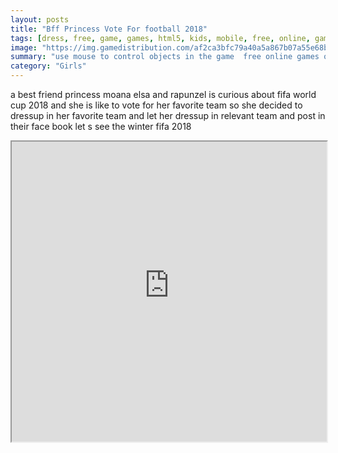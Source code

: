 ```yaml
---
layout: posts
title: "Bff Princess Vote For football 2018"
tags: [dress, free, game, games, html5, kids, mobile, free, online, games, oyna, game, free, games, play, play, games]
image: "https://img.gamedistribution.com/af2ca3bfc79a40a5a867b07a55e68b3b-512x384.jpeg"
summary: "use mouse to control objects in the game  free online games oyna game free games play play games"
category: "Girls"
---
```


a best friend princess moana elsa and rapunzel is curious about fifa world cup 2018 and she is like to vote for her favorite team so she decided to dressup in her favorite team and let her dressup in relevant team and post in their face book let s see the winter fifa 2018

<iframe width="100%" height="480px;" src="https://html5.gamedistribution.com/af2ca3bfc79a40a5a867b07a55e68b3b/"></iframe>